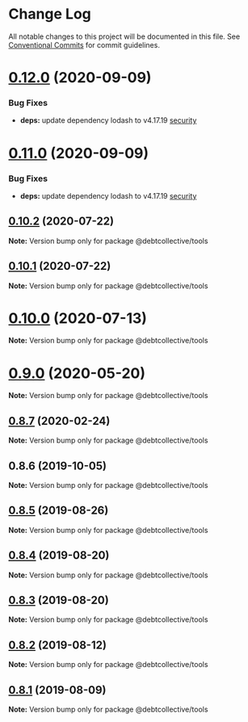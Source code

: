 # Change Log

All notable changes to this project will be documented in this file.
See [Conventional Commits](https://conventionalcommits.org) for commit guidelines.

# [0.12.0](https://github.com/debtcollective/disputes/compare/v0.10.2...v0.12.0) (2020-09-09)

### Bug Fixes

- **deps:** update dependency lodash to v4.17.19 [security](<[1b0076c](https://github.com/debtcollective/disputes/commit/1b0076c)>)

# [0.11.0](https://github.com/debtcollective/disputes/compare/v0.10.2...v0.11.0) (2020-09-09)

### Bug Fixes

- **deps:** update dependency lodash to v4.17.19 [security](<[1b0076c](https://github.com/debtcollective/disputes/commit/1b0076c)>)

## [0.10.2](https://github.com/debtcollective/disputes/compare/v0.10.1...v0.10.2) (2020-07-22)

**Note:** Version bump only for package @debtcollective/tools

## [0.10.1](https://github.com/debtcollective/disputes/compare/v0.10.0...v0.10.1) (2020-07-22)

**Note:** Version bump only for package @debtcollective/tools

# [0.10.0](https://github.com/debtcollective/disputes/compare/v0.9.1...v0.10.0) (2020-07-13)

**Note:** Version bump only for package @debtcollective/tools

# [0.9.0](https://github.com/debtcollective/disputes/compare/v0.8.8...v0.9.0) (2020-05-20)

**Note:** Version bump only for package @debtcollective/tools

## [0.8.7](https://github.com/debtcollective/disputes/compare/v0.8.6...v0.8.7) (2020-02-24)

**Note:** Version bump only for package @debtcollective/tools

## 0.8.6 (2019-10-05)

**Note:** Version bump only for package @debtcollective/tools

## [0.8.5](https://github.com/debtcollective/disputes/compare/v0.8.4...v0.8.5) (2019-08-26)

**Note:** Version bump only for package @debtcollective/tools

## [0.8.4](https://github.com/debtcollective/disputes/compare/v0.8.2...v0.8.4) (2019-08-20)

**Note:** Version bump only for package @debtcollective/tools

## [0.8.3](https://github.com/debtcollective/disputes/compare/v0.8.2...v0.8.3) (2019-08-20)

**Note:** Version bump only for package @debtcollective/tools

## [0.8.2](https://github.com/debtcollective/disputes/compare/v0.8.1...v0.8.2) (2019-08-12)

**Note:** Version bump only for package @debtcollective/tools

## [0.8.1](https://github.com/debtcollective/disputes/compare/v0.8.0...v0.8.1) (2019-08-09)

**Note:** Version bump only for package @debtcollective/tools
